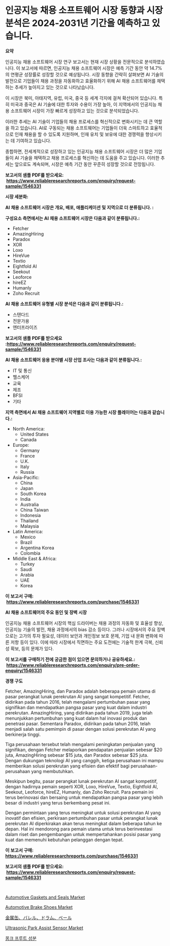 <p><h1>인공지능 채용 소프트웨어 시장 동향과 시장 분석은 2024-2031년 기간을 예측하고 있습니다.</h1></p><p><strong>요약</strong></p>
<p><p>인공지능 채용 소프트웨어 시장 연구 보고서는 현재 시장 상황을 전문적으로 분석하였습니다. 이 보고서에 따르면, 인공지능 채용 소프트웨어 시장은 예측 기간 동안 약 14.7%의 연평균 성장률로 성장할 것으로 예상됩니다. 시장 동향을 간략히 살펴보면 AI 기술의 발전으로 기업들이 채용 과정을 자동화하고 효율화하기 위해 AI 채용 소프트웨어를 채택하는 추세가 높아지고 있는 것으로 나타났습니다.</p><p>이 시장은 북미, 아태지역, 유럽, 미국, 중국 등 세계 각지에 걸쳐 확산되어 있습니다. 특히 미국과 중국은 AI 기술에 대한 투자와 수용이 가장 높아, 이 지역에서의 인공지능 채용 소프트웨어 시장이 가장 빠르게 성장하고 있는 것으로 분석되었습니다.</p><p>이러한 추세는 AI 기술이 기업들의 채용 프로세스를 혁신적으로 변화시키는 데 큰 역할을 하고 있습니다. AI로 구동되는 채용 소프트웨어는 기업들이 더욱 스마트하고 효율적으로 인재 채용을 할 수 있도록 지원하며, 인재 유치 및 보유에 대한 경쟁력을 향상시키는 데 기여하고 있습니다.</p><p>종합하면, 전세계적으로 성장하고 있는 인공지능 채용 소프트웨어 시장은 더 많은 기업들이 AI 기술을 채택하고 채용 프로세스를 혁신하는 데 도움을 주고 있습니다. 이러한 추세는 앞으로도 계속되며, 시장은 예측 기간 동안 꾸준히 성장할 것으로 전망됩니다.</p></p>
<p><strong>보고서의 샘플 PDF를 받으세요: &nbsp;<a href="https://www.reliableresearchreports.com/enquiry/request-sample/1546331">https://www.reliableresearchreports.com/enquiry/request-sample/1546331</a></strong></p>
<p><strong>시장 세분화:</strong></p>
<p><strong> AI 채용 소프트웨어 시장은 개요, 배포, 애플리케이션 및 지역으로 더 분류됩니다. :</strong></p>
<p><strong>구성요소 측면에서는 AI 채용 소프트웨어 시장은 다음과 같이 분류됩니다.:</strong></p>
<p><ul><li>Fetcher</li><li>AmazingHiring</li><li>Paradox</li><li>XOR</li><li>Loxo</li><li>HireVue</li><li>Textio</li><li>Eightfold AI</li><li>Seekout</li><li>Leoforce</li><li>hireEZ</li><li>Humanly</li><li>Zoho Recruit</li></ul></p>
<p><strong> AI 채용 소프트웨어 유형별 시장 분석은 다음과 같이 분류됩니다.:</strong></p>
<p><ul><li>스탠다드</li><li>전문가용</li><li>엔터프라이즈</li></ul></p>
<p><strong>보고서의 샘플 PDF를 받으세요 :<a href="https://www.reliableresearchreports.com/enquiry/request-sample/1546331">https://www.reliableresearchreports.com/enquiry/request-sample/1546331</a></strong></p>
<p><strong> AI 채용 소프트웨어 응용 분야별 시장 산업 조사는 다음과 같이 분류됩니다.:</strong></p>
<p><ul><li>IT 및 통신</li><li>헬스케어</li><li>교육</li><li>제조</li><li>BFSI</li><li>기타</li></ul></p>
<p><strong>지역 측면에서 AI 채용 소프트웨어 지역별로 이용 가능한 시장 플레이어는 다음과 같습니다.:</strong></p>
<p><ul>
    <li>
        North America:
        <ul>
            <li>United States</li>
            <li>Canada</li>
        </ul>
    </li>
    <li>
        Europe:
        <ul>
            <li>Germany</li>
            <li>France</li>
            <li>U.K.</li>
            <li>Italy</li>
            <li>Russia</li>
        </ul>
    </li>
    <li>
        Asia-Pacific:
        <ul>
            <li>China</li>
            <li>Japan</li>
            <li>South Korea</li>
            <li>India</li>
            <li>Australia</li>
            <li>China Taiwan</li>
            <li>Indonesia</li>
            <li>Thailand</li>
            <li>Malaysia</li>
        </ul>
    </li>
    <li>
        Latin America:
        <ul>
            <li>Mexico</li>
            <li>Brazil</li>
            <li>Argentina Korea</li>
            <li>Colombia</li>
        </ul>
    </li>
    <li>
        Middle East & Africa:
        <ul>
            <li>Turkey</li>
            <li>Saudi</li>
            <li>Arabia</li>
            <li>UAE</li>
            <li>Korea</li>
        </ul>
    </li>
    </ul></p>
<p><strong>이 보고서 구매: &nbsp;<a href="https://www.reliableresearchreports.com/purchase/1546331">https://www.reliableresearchreports.com/purchase/1546331</a></strong></p>
<p><strong>AI 채용 소프트웨어의 주요 동인 및 장벽 시장</strong></p>
<p><p>인공지능 채용 소프트웨어 시장의 핵심 드라이버는 채용 과정의 자동화 및 효율성 향상, 인공지능 기술의 발전, 채용 과정에서의 bias 감소 등이다. 그러나 시장에서의 주요 장벽으로는 고가의 투자 필요성, 데이터 보안과 개인정보 보호 문제, 기업 내 문화 변화에 따른 저항 등이 있다. 이에 따라 시장에서 직면하는 주요 도전에는 기술적 한계 극복, 신뢰성 확보, 등의 문제가 있다.</p></p>
<p><strong>이 보고서를 구매하기 전에 궁금한 점이 있으면 문의하거나 공유하세요.: &nbsp;<a href="https://www.reliableresearchreports.com/enquiry/pre-order-enquiry/1546331">https://www.reliableresearchreports.com/enquiry/pre-order-enquiry/1546331</a></strong></p>
<p><strong>경쟁 구도</strong></p>
<p><p>Fetcher, AmazingHiring, dan Paradox adalah beberapa pemain utama di pasar perangkat lunak perekrutan AI yang sangat kompetitif. Fetcher, didirikan pada tahun 2016, telah mengalami pertumbuhan pasar yang signifikan dan mendapatkan pangsa pasar yang kuat dalam industri perekrutan. AmazingHiring, yang didirikan pada tahun 2019, juga telah menunjukkan pertumbuhan yang kuat dalam hal inovasi produk dan penetrasi pasar. Sementara Paradox, didirikan pada tahun 2016, telah menjadi salah satu pemimpin di pasar dengan solusi perekrutan AI yang berkinerja tinggi.</p><p>Tiga perusahaan tersebut telah mengalami peningkatan penjualan yang signifikan, dengan Fetcher melaporkan pendapatan penjualan sebesar $20 juta, AmazingHiring sebesar $15 juta, dan Paradox sebesar $25 juta. Dengan dukungan teknologi AI yang canggih, ketiga perusahaan ini mampu memberikan solusi perekrutan yang efisien dan efektif bagi perusahaan-perusahaan yang membutuhkan.</p><p>Meskipun begitu, pasar perangkat lunak perekrutan AI sangat kompetitif, dengan hadirnya pemain seperti XOR, Loxo, HireVue, Textio, Eightfold AI, Seekout, Leoforce, hireEZ, Humanly, dan Zoho Recruit. Para pemain ini terus berinovasi dan bersaing untuk mendapatkan pangsa pasar yang lebih besar di industri yang terus berkembang pesat ini.</p><p>Dengan permintaan yang terus meningkat untuk solusi perekrutan AI yang inovatif dan efisien, perkiraan pertumbuhan pasar untuk perangkat lunak perekrutan AI diperkirakan akan terus meningkat dalam beberapa tahun ke depan. Hal ini mendorong para pemain utama untuk terus berinvestasi dalam riset dan pengembangan untuk mempertahankan posisi pasar yang kuat dan memenuhi kebutuhan pelanggan dengan tepat.</p></p>
<p><strong>이 보고서 구매: &nbsp; <a href="https://www.reliableresearchreports.com/purchase/1546331">https://www.reliableresearchreports.com/purchase/1546331</a></strong></p>
<p><strong>보고서의 샘플 PDF를 받으세요: &nbsp;<a href="https://www.reliableresearchreports.com/enquiry/request-sample/1546331">https://www.reliableresearchreports.com/enquiry/request-sample/1546331</a></strong><strong></strong></p>
<p>&nbsp;</p>
<p><p><a href="https://issuu.com/reportprime-2/docs/automotive-gaskets-and-seals-market-size-2030.pptx">Automotive Gaskets and Seals Market</a></p><p><a href="https://issuu.com/reportprime-2/docs/automotive-brake-shoes-market-size-2030.pptx">Automotive Brake Shoes Market</a></p><p><a href="https://github.com/ksxzwxabcuynh011/Market-Research-Report-List-1/blob/main/987911814264.md">金属缶、バレル、ドラム、ペール</a></p><p><a href="https://github.com/juancolorado15/Market-Research-Report-List-2/blob/main/ultrasonic-park-assist-sensor-market.md">Ultrasonic Park Assist Sensor Market</a></p><p><a href="https://github.com/CliftonFisher9067/Market-Research-Report-List-1/blob/main/872633513381.md">몽크 프루트 성분</a></p></p>